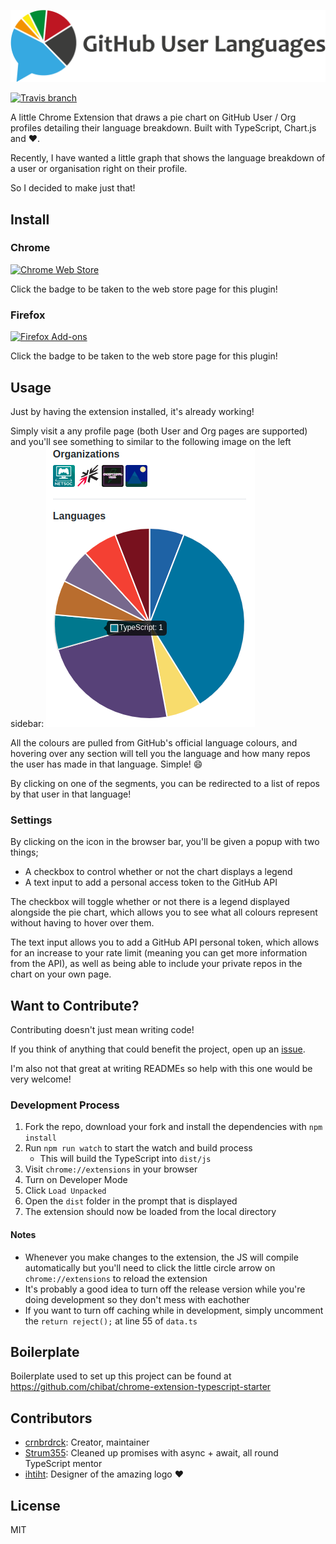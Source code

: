 ![GitHub User Languages Logo](./img/logotype_horizontal.png?raw=true)

[![Travis branch](https://img.shields.io/travis/crnbrdrck/github-user-languages/master.svg?style=flat-square)](https://travis-ci.org/crnbrdrck/github-user-languages)

A little Chrome Extension that draws a pie chart on GitHub User / Org profiles detailing their language breakdown. Built with TypeScript, Chart.js and :heart:.

Recently, I have wanted a little graph that shows the language breakdown of a user or organisation right on their profile.

So I decided to make just that!

## Install
### Chrome
[![Chrome Web Store](https://img.shields.io/chrome-web-store/v/kikdmnikeponomghepmfipgiijlmfhfl.svg?style=flat-square)](https://chrome.google.com/webstore/detail/github-user-languages/kikdmnikeponomghepmfipgiijlmfhfl)

Click the badge to be taken to the web store page for this plugin!

### Firefox
[![Firefox Add-ons](https://img.shields.io/amo/v/github-user-languages.svg?style=flat-square)](https://addons.mozilla.org/en-US/firefox/addon/github-user-languages/?src=search)

Click the badge to be taken to the web store page for this plugin!

## Usage
Just by having the extension installed, it's already working!

Simply visit a any profile page (both User and Org pages are supported) and you'll see something to similar to the following image on the left sidebar: ![github-user-languages demo](./img/demo.png)

All the colours are pulled from GitHub's official language colours, and hovering over any section will tell you the language and how many repos the user has made in that language. Simple! :smile:

By clicking on one of the segments, you can be redirected to a list of repos by that user in that language!

### Settings
By clicking on the icon in the browser bar, you'll be given a popup with two things;
- A checkbox to control whether or not the chart displays a legend
- A text input to add a personal access token to the GitHub API

The checkbox will toggle whether or not there is a legend displayed alongside the pie chart, which allows you to see what all colours represent without having to hover over them.

The text input allows you to add a GitHub API personal token, which allows for an increase to your rate limit (meaning you can get more information from the API), as well as being able to include your private repos in the chart on your own page.

## Want to Contribute?
Contributing doesn't just mean writing code!

If you think of anything that could benefit the project, open up an [issue](https://github.com/crnbrdrck/github-user-languages/issues).

I'm also not that great at writing READMEs so help with this one would be very welcome!

### Development Process
1. Fork the repo, download your fork and install the dependencies with `npm install`
2. Run `npm run watch` to start the watch and build process
    - This will build the TypeScript into `dist/js`
3. Visit `chrome://extensions` in your browser
4. Turn on Developer Mode
5. Click `Load Unpacked`
6. Open the `dist` folder in the prompt that is displayed
7. The extension should now be loaded from the local directory

#### Notes
- Whenever you make changes to the extension, the JS will compile automatically but you'll need to click the little circle arrow on `chrome://extensions` to reload the extension
- It's probably a good idea to turn off the release version while you're doing development so they don't mess with eachother
- If you want to turn off caching while in development, simply uncomment the `return reject();` at line 55 of `data.ts`

## Boilerplate
Boilerplate used to set up this project can be found at https://github.com/chibat/chrome-extension-typescript-starter

## Contributors
- [crnbrdrck](https://github.com/crnbrdrck): Creator, maintainer
- [Strum355](https://github.com/strum355): Cleaned up promises with async + await, all round TypeScript mentor
- [ihtiht](https://github.com/ihtiht): Designer of the amazing logo :heart:

## License
MIT
